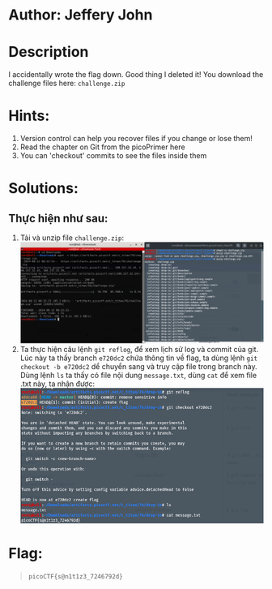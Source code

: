 # Author: Jeffery John
# Description
I accidentally wrote the flag down. Good thing I deleted it! You download the challenge files here: `challenge.zip`
# Hints:
1. Version control can help you recover files if you change or lose them!
2. Read the chapter on Git from the picoPrimer here
3. You can 'checkout' commits to see the files inside them
# Solutions:
 ## Thực hiện như sau:
1. Tải và unzip file `challenge.zip`:
![alt text](Photos/image-10.png)
2. Ta thực hiện câu lệnh `git reflog`, để xem lịch sử log và commit của git. Lúc này ta thấy branch `e720dc2` chứa thông tin về flag, ta dùng lệnh `git checkout -b e720dc2` dể chuyển sang và truy cập file trong branch này. Dùng lệnh `ls` ta thấy có file nội dung `message.txt`, dùng `cat` để xem file .txt này, ta nhận được:
![alt text](Photos/image-11.png)
# Flag:
> `picoCTF{s@n1t1z3_7246792d}`